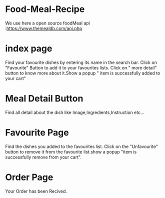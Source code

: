 # Food-Meal-Recipe

 We use here a open source foodMeal api :https://www.themealdb.com/api.php
 
 # index page
 Find your favourite dishes by entering its name in the search bar. Click on "Favourite" Button to add it to your favourites lists. Click on " more detail" button to know more about it.Show a popup  " item is successfully added to your cart"
 
 # Meal Detail Button
Find all detail about the dish like Image,Ingredients,Instruction etc...
 
 # Favourite Page
 Find the dishes you added to the favourites list. Click on the "Unfavourite" button to remove it from the favourite list.show a popup "item is successfully remove from your cart".

# Order Page
Your Order has been Recived.
